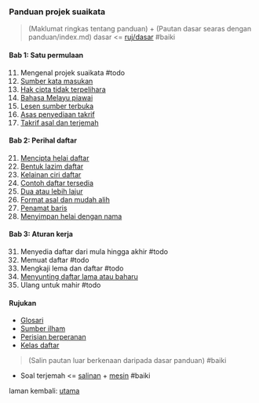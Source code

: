 ---
---

### Panduan projek suaikata

> (Maklumat ringkas tentang panduan) + (Pautan dasar
> searas dengan panduan/index.md)
> dasar <= [ruj/dasar](ruj/dasar.md) #baiki

#### Bab 1: Satu permulaan

11. Mengenal projek suaikata #todo
12. [Sumber kata masukan](bab/sumber.md)
13. [Hak cipta tidak terpelihara](bab/hak-cipta.md)
14. [Bahasa Melayu piawai](bab/piawai.md)
15. [Lesen sumber terbuka](bab/lesen.md)
16. [Asas penyediaan takrif](bab/asas.md)
17. [Takrif asal dan terjemah](bab/takrif.md)

#### Bab 2: Perihal daftar

21. [Mencipta helai daftar](bab/helai.md)
22. [Bentuk lazim daftar](bab/lazim.md)
23. [Kelainan ciri daftar](bab/lain.md)
24. [Contoh daftar tersedia](bab/contoh.md)
25. [Dua atau lebih lajur](bab/lajur.md)
26. [Format asal dan mudah alih](bab/format.md)
27. [Penamat baris](bab/baris.md)
28. [Menyimpan helai dengan nama](bab/nama.md)

#### Bab 3: Aturan kerja

31. Menyedia daftar dari mula hingga akhir #todo
32. Memuat daftar #todo
33. Mengkaji lema dan daftar #todo
34. [Menyunting daftar lama atau baharu](bab/sunting.md)
35. Ulang untuk mahir #todo

#### Rujukan

- [Glosari](ruj/glosari.md)
- [Sumber ilham](ruj/ilham.md)
- [Perisian berperanan](ruj/perisian.md)
- [Kelas daftar](ruj/kelas.md)

> (Salin pautan luar berkenaan daripada dasar panduan) #baiki

- Soal terjemah <=
[salinan][250] + [mesin][270] #baiki

[250]: bab/salinan.md
[270]: bab/mesin.md

laman kembali: [utama][0]

  [0]: ../index.md
